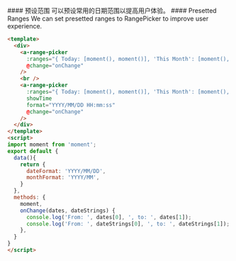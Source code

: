 
<cn>
#### 预设范围
可以预设常用的日期范围以提高用户体验。
</cn>

<us>
#### Presetted Ranges
We can set presetted ranges to RangePicker to improve user experience.
</us>

```html
<template>
  <div>
    <a-range-picker
      :ranges="{ Today: [moment(), moment()], 'This Month': [moment(), moment().endOf('month')] }"
      @change="onChange"
    />
    <br />
    <a-range-picker
      :ranges="{ Today: [moment(), moment()], 'This Month': [moment(), moment().endOf('month')] }"
      showTime
      format="YYYY/MM/DD HH:mm:ss"
      @change="onChange"
    />
  </div>
</template>
<script>
import moment from 'moment';
export default {
  data(){
    return {
      dateFormat: 'YYYY/MM/DD',
      monthFormat: 'YYYY/MM',
    }
  },
  methods: {
    moment,
    onChange(dates, dateStrings) {
      console.log('From: ', dates[0], ', to: ', dates[1]);
      console.log('From: ', dateStrings[0], ', to: ', dateStrings[1]);
    },
  }
}
</script>
```

